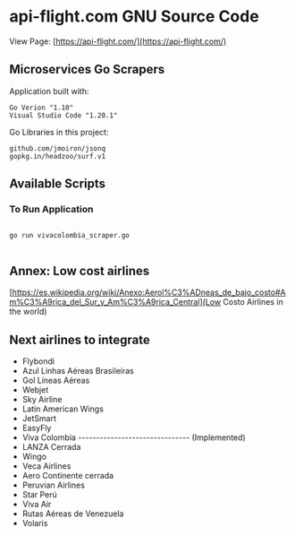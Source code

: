 # api-flight.com GNU Source Code

View Page: [https://api-flight.com/](https://api-flight.com/)

## Microservices Go Scrapers

Application built with:

```
Go Verion "1.10"
Visual Studio Code "1.20.1"

```

Go Libraries in this project:

```
github.com/jmoiron/jsonq
gopkg.in/headzoo/surf.v1

```

## Available Scripts

### To Run Application

```

go run vivacolombia_scraper.go


```

## Annex: Low cost airlines

[https://es.wikipedia.org/wiki/Anexo:Aerol%C3%ADneas_de_bajo_costo#Am%C3%A9rica_del_Sur_y_Am%C3%A9rica_Central](Low Costo Airlines in the world)


## Next airlines to integrate

- Flybondi
- Azul Linhas Aéreas Brasileiras
- Gol Líneas Aéreas
- Webjet
- Sky Airline
- Latin American Wings
- JetSmart
- EasyFly
- Viva Colombia ------------------------------- (Implemented)
- LANZA Cerrada
- Wingo
- Veca Airlines
- Aero Continente cerrada
- Peruvian Airlines
- Star Perú
- Viva Air
- Rutas Aéreas de Venezuela
- Volaris

